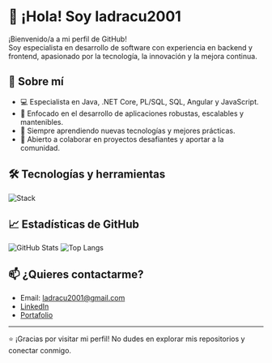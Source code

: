 # 👋 ¡Hola! Soy ladracu2001

¡Bienvenido/a a mi perfil de GitHub!  
Soy especialista en desarrollo de software con experiencia en backend y frontend, apasionado por la tecnología, la innovación y la mejora continua.

## 🚀 Sobre mí

- 💻 Especialista en Java, .NET Core, PL/SQL, SQL, Angular y JavaScript.
- 🎯 Enfocado en el desarrollo de aplicaciones robustas, escalables y mantenibles.
- 🌱 Siempre aprendiendo nuevas tecnologías y mejores prácticas.
- 🤝 Abierto a colaborar en proyectos desafiantes y aportar a la comunidad.

## 🛠️ Tecnologías y herramientas

![Stack](https://skillicons.dev/icons?i=java,dotnet,angular,js,sql,postgres,git,github,linux&theme=light)

## 📈 Estadísticas de GitHub

![GitHub Stats](https://github-readme-stats.vercel.app/api?username=ladracu2001&show_icons=true&theme=github_dark)
![Top Langs](https://github-readme-stats.vercel.app/api/top-langs/?username=ladracu2001&layout=compact&theme=github_dark)

## 📫 ¿Quieres contactarme?

- Email: ladracu2001@gmail.com
- [LinkedIn](https://linkedin.com/in/lautaromaccio)
- [Portafolio](https://tu-portafolio.com)

---

⭐️ ¡Gracias por visitar mi perfil! No dudes en explorar mis repositorios y conectar conmigo.
